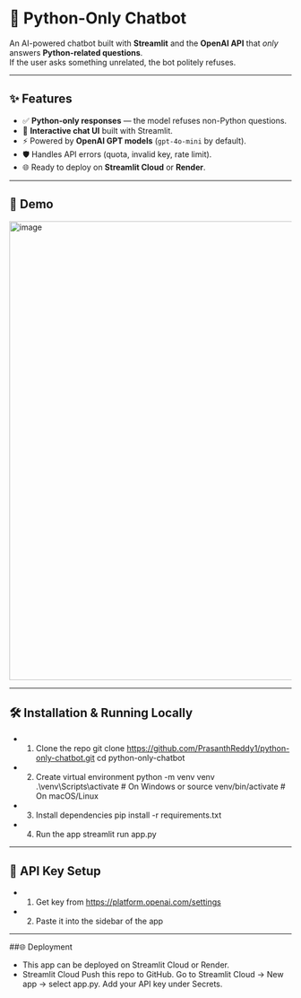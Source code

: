 # 🐍 Python-Only Chatbot

An AI-powered chatbot built with **Streamlit** and the **OpenAI API** that *only* answers **Python-related questions**.  
If the user asks something unrelated, the bot politely refuses.

---

## ✨ Features
- ✅ **Python-only responses** — the model refuses non-Python questions.
- 💬 **Interactive chat UI** built with Streamlit.
- ⚡ Powered by **OpenAI GPT models** (`gpt-4o-mini` by default).
- 🛡️ Handles API errors (quota, invalid key, rate limit).
- 🌐 Ready to deploy on **Streamlit Cloud** or **Render**.

---

## 📸 Demo
<img width="667" height="818" alt="image" src="https://github.com/user-attachments/assets/6614a1d0-9a7e-4ca5-9e12-2988fbf4b995" />

---

## 🛠️ Installation & Running Locally
-    1. Clone the repo
        git clone https://github.com/PrasanthReddy1/python-only-chatbot.git
        cd python-only-chatbot
-    2. Create virtual environment
        python -m venv venv
        .\venv\Scripts\activate   # On Windows
         or
        source venv/bin/activate  # On macOS/Linux
-    3. Install dependencies
        pip install -r requirements.txt
-    4. Run the app
        streamlit run app.py

---

## 🔑 API Key Setup
-    1. Get key from https://platform.openai.com/settings
-    2. Paste it into the sidebar of the app

---

##🌐 Deployment
-  This app can be deployed on Streamlit Cloud or Render.
-  Streamlit Cloud
    Push this repo to GitHub.
    Go to Streamlit Cloud → New app → select app.py.
    Add your API key under Secrets.



